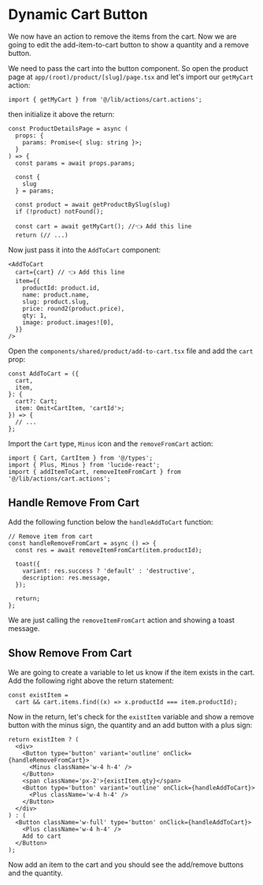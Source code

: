 # Dynamic Cart Button

We now have an action to remove the items from the cart. Now we are going to edit the add-item-to-cart button to show a quantity and a remove button.

We need to pass the cart into the button component. So open the product page at `app/(root)/product/[slug]/page.tsx` and let's import our `getMyCart` action:

```tsx
import { getMyCart } from '@/lib/actions/cart.actions';
```

then initialize it above the return:

```tsx
const ProductDetailsPage = async (
  props: {
    params: Promise<{ slug: string }>;
  }
) => {
  const params = await props.params;

  const {
    slug
  } = params;

  const product = await getProductBySlug(slug)
  if (!product) notFound();

  const cart = await getMyCart(); //👈 Add this line
  return (// ...)
```

Now just pass it into the `AddToCart` component:

```tsx
<AddToCart
  cart={cart} // 👈 Add this line
  item={{
    productId: product.id,
    name: product.name,
    slug: product.slug,
    price: round2(product.price),
    qty: 1,
    image: product.images![0],
  }}
/>
```

Open the `components/shared/product/add-to-cart.tsx` file and add the `cart` prop:

```tsx
const AddToCart = ({
  cart,
  item,
}: {
  cart?: Cart;
  item: Omit<CartItem, 'cartId'>;
}) => {
  // ...
};
```

Import the `Cart` type, `Minus` icon and the `removeFromCart` action:

```tsx
import { Cart, CartItem } from '@/types';
import { Plus, Minus } from 'lucide-react';
import { addItemToCart, removeItemFromCart } from '@/lib/actions/cart.actions';
```

## Handle Remove From Cart

Add the following function below the `handleAddToCart` function:

```tsx
// Remove item from cart
const handleRemoveFromCart = async () => {
  const res = await removeItemFromCart(item.productId);

  toast({
    variant: res.success ? 'default' : 'destructive',
    description: res.message,
  });

  return;
};
```

We are just calling the `removeItemFromCart` action and showing a toast message.

## Show Remove From Cart

We are going to create a variable to let us know if the item exists in the cart. Add the following right above the return statement:

```tsx
const existItem =
  cart && cart.items.find((x) => x.productId === item.productId);
```

Now in the return, let's check for the `existItem` variable and show a remove button with the minus sign, the quantity and an add button with a plus sign:

```tsx
return existItem ? (
  <div>
    <Button type='button' variant='outline' onClick={handleRemoveFromCart}>
      <Minus className='w-4 h-4' />
    </Button>
    <span className='px-2'>{existItem.qty}</span>
    <Button type='button' variant='outline' onClick={handleAddToCart}>
      <Plus className='w-4 h-4' />
    </Button>
  </div>
) : (
  <Button className='w-full' type='button' onClick={handleAddToCart}>
    <Plus className='w-4 h-4' />
    Add to cart
  </Button>
);
```

Now add an item to the cart and you should see the add/remove buttons and the quantity.
